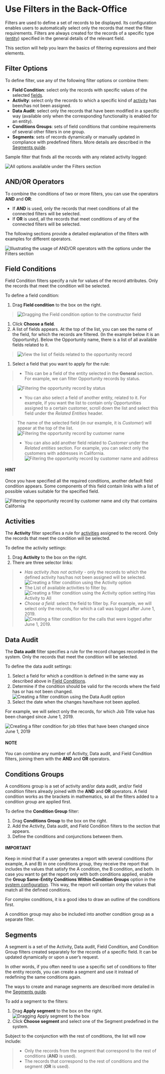 <a id="user-guide-business-intelligence-filters-management"></a>

<a id="user-guide-getting-started-filters"></a>

<a id="user-guide-filters-management"></a>

# Use Filters in the Back-Office

Filters are used to define a set of records to be displayed. Its configuration enables users to automatically select only the records that meet the filter requirements.
Filters are always created for the records of a specific type ([entity](../../glossary.md#term-Entity)) specified in the general details of the relevant field.

This section will help you learn the basics of filtering expressions and their elements.

## Filter Options

To define filter, use any of the following filter options or combine them:

- **Field Condition**: select only the records with specific values of the selected [fields](../../glossary.md#term-Field).
- **Activity**: select only the records to which a specific kind of [activity](../activities/index.md#user-guide-activities) has been/has not been assigned.
- **Data Audit**: select only the records that have been modified in a specific way (available only when the corresponding functionality is enabled for an entity).
- **Conditions Groups**: sets of field conditions that combine requirements of several other filters in one group.
- **Segments**: sets of records dynamically or manually updated in compliance with predefined filters. More details are described in the [Segments guide](segments.md#user-guide-business-intelligence-filters-segments).

Sample filter that finds all the records with any related activity logged:

![All options available under the Filters section](user/img/reports/filters_1.1.png)

## AND/OR Operators

To combine the conditions of two or more filters, you can use the operators **AND** and **OR**:

- If **AND** is used, only the records that meet conditions of all the connected filters will be selected.
- If **OR** is used, all the records that meet conditions of any of the connected filters will be selected.

The following sections provide a detailed explanation of the filters with examples for different operators.

![Illustrating the usage of AND/OR operators with the options under the Filters section](user/img/reports/filters_1.png)

<a id="user-guide-business-intelligence-filters-field-conditions"></a>

## Field Conditions

Field Condition filters specify a rule for values of the record attributes. Only the records that meet the condition will be selected.

To define a field condition:

1. Drag **Field condition** to the box on the right.

> ![Dragging the Field condition option to the constructor field](user/img/reports/filters_2.png)
1. Click **Choose a field**.
2. A list of fields appears. At the top of the list, you can see the name of the field, for which the records are filtered. (In the example below it is an Opportunity). Below the Opportunity name, there is a list of all available fields related to it.

> ![View the list of fields related to the opportunity record](user/img/reports/filters_4.png)
1. Select a field that you want to apply for the rule:

> - This can be a field of the entity selected in the **General** section. For example, we can filter Opportunity records by status.

> ![Filtering the opportunity record by status](user/img/reports/filters_5.png)
> - You can also select a field of another entity, related to it. For example, if you want the list to contain only Opportunities assigned to a certain customer, scroll down the list and select this field under the *Related Entities* header.

>   The name of the selected field (in our example, it is *Customer*) will appear at the top of the list.
>   ![Filtering the opportunity record by customer name](user/img/reports/filters_7.png)
> - You can also add another field related to *Customer* under the *Related entities* section. For example, you can select only the customers with addresses in California.
>   ![Filtering the opportunity record by customer name and address](user/img/reports/filters_8.png)

#### HINT
Once you have specified all the required conditions, another default field condition appears. Some components of this field contain links with a list of possible values suitable for the specified field.

![Filtering the opportunity record by customer name and city that contains California](user/img/reports/filters_9.png)

<a id="user-guide-business-intelligence-filters-activity"></a>

## Activities

The **Activity** filter specifies a rule for [activities](../activities/index.md#user-guide-activities) assigned to the record. Only the records that meet the condition will be selected.

To define the activity settings:

1. Drag **Activity** to the box on the right.
2. There are three selector links:

> - *Has activity /has not activity* - only the records to which the defined activity has/has not been assigned will be selected.
>   ![Creating a filter condition using the Activity option](user/img/reports/filters_10.png)
> - The List of available activities to filter by.
>   ![Creating a filter condition using the Activity option setting Has Activity to All](user/img/reports/filters_11.png)
> - *Choose a field*: select the field to filter by. For example, we will select only the records, for which a call was logged after June 1, 2019.
>   ![Creating a filter condition for the calls that were logged after June 1, 2019.](user/img/reports/filters_12.png)

<a id="user-guide-business-intelligence-filters-data-audit"></a>

## Data Audit

The **Data audit** filter specifies a rule for the record changes recorded in the system. Only the records that meet the condition will be selected.

To define the data audit settings:

1. Select a field for which a condition is defined in the same way as described above in [Field Conditions]().
2. Determine if the condition should be valid for the records where the field has or has not been changed.
   ![Creating a filter condition using the Data Audit option](user/img/reports/filters_13.png)
3. Select the date when the changes have/have not been applied.

For example, we will select only the records, for which Job Title value has been changed since June 1, 2019.

![Creating a filter condition for job titles that have been changed since June 1, 2019](user/img/reports/filters_14.png)

#### NOTE
You can combine any number of Activity, Data audit, and Field Condition filters, joining them with the **AND** and **OR** operators.

<a id="user-guide-business-intelligence-filters-condition-groups"></a>

## Conditions Groups

A conditions group is a set of activity and/or data audit, and/or field condition filters already joined with the **AND** and **OR** operators. A field condition works as the brackets in mathematics, so all the filters added to a condition group are applied first.

To define the **Condition Group** filter:

1. Drag **Conditions Group** to the box on the right.
2. Add the Activity, Data audit, and Field Condition filters to the section that appears.
3. Define the conditions and conjunctions between them.

#### IMPORTANT
Keep in mind that if a user generates a report with several conditions (for example, A and B) in one conditions group, they receive the report that includes the values that satisfy the A condition, the B condition, and both. In case you want to get the report only with both conditions applied, enable the **Group Same-Entity Conditions Within Condition Groups** option in the [system configuration](../system/configuration/system/general-setup/display.md#doc-configuration-display-settings-report). This way, the report will contain only the values that match all the defined conditions.

For complex conditions, it is a good idea to draw an outline of the conditions first.

A condition group may also be included into another condition group as a separate filter.

<a id="user-guide-filters-segments"></a>

## Segments

A segment is a set of the Activity, Data audit, Field Condition, and Condition Group filters created separately for the records of a specific field. It can be updated dynamically or upon a user’s request.

In other words, if you often need to use a specific set of conditions to filter the entity records, you can create a segment and use it instead of redefining the same conditions again.

The ways to create and manage segments are described more detailed in the [Segments guide](segments.md#user-guide-business-intelligence-filters-segments).

To add a segment to the filters:

1. Drag **Apply segment** to the box on the right.
   ![Dragging Apply segment to the box](user/img/reports/filters_15.png)
2. Click **Choose segment** and select one of the Segment predefined in the system.

Subject to the conjunction with the rest of conditions, the list will now include:

> - Only the records from the segment that correspond to the rest of conditions (**AND** is used).
> - The records that correspond to the rest of conditions and the segment (**OR** is used).
